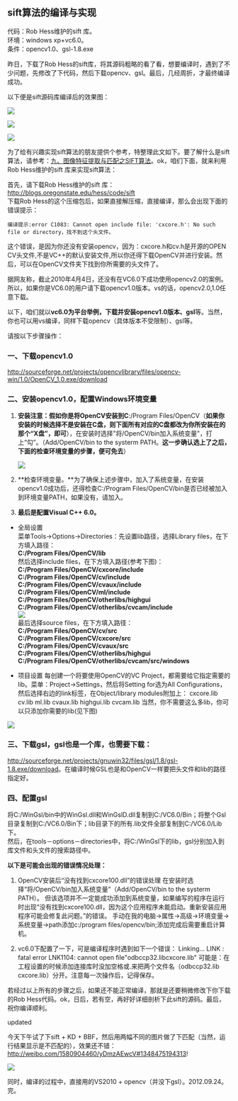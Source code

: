 ## sift算法的编译与实现

代码：Rob Hess维护的sift 库。  
环境：windows xp+vc6.0。  
条件：opencv1.0、gsl-1.8.exe

昨日，下载了Rob Hess的sift库，将其源码粗略的看了看，想要编译时，遇到了不少问题，先修改了下代码，然后下载opencv、gsl。最后，几经周折，才最终编译成功。

以下便是sift源码库编译后的效果图：

![](../images/10-1-1/1.jpg)

![](../images/10-1-1/2.jpg)

![](../images/10-1-1/3.jpg)

为了给有兴趣实现sift算法的朋友提供个参考，特整理此文如下。要了解什么是sift算法，请参考：[九、图像特征提取与匹配之SIFT算法](http://blog.csdn.net/v_JULY_v/article/details/6186942)。ok，咱们下面，就来利用Rob Hess维护的sift 库来实现sift算法：

首先，请下载Rob Hess维护的sift 库：  
<http://blogs.oregonstate.edu/hess/code/sift>  
下载Rob Hess的这个压缩包后，如果直接解压缩，直接编译，那么会出现下面的错误提示：  

	编译提示:error C1083: Cannot open include file: 'cxcore.h': No such file or directory，找不到这个头文件。

这个错误，是因为你还没有安装opencv，因为：cxcore.h和cv.h是开源的OPEN CV头文件,不是VC++的默认安装文件,所以你还得下载OpenCV并进行安装。然后，可以在OpenCV文件夹下找到你所需要的头文件了。

据网友称，截止2010年4月4日，还没有在VC6.0下成功使用opencv2.0的案例。所以，如果你是VC6.0的用户请下载opencv1.0版本。vs的话，opencv2.0,1.0任意下载。

以下，咱们就以**vc6.0为平台举例，下载并安装opencv1.0版本、gsl**等。当然，你也可以用vs编译，同样下载opencv（具体版本不受限制）、gsl等。

请按以下步骤操作：

### 一、下载opencv1.0

<http://sourceforge.net/projects/opencvlibrary/files/opencv-win/1.0/OpenCV_1.0.exe/download>

### 二、安装opencv1.0，配置Windows环境变量

1. **安装注意：**假如你是将OpenCV安装到**C**:/Program Files/OpenCV（**如果你安装的时候选择不是安装在C盘，则下面所有对应的C盘都改为你所安装在的那个“X盘”，即可**），在安装时选择"将/OpenCV/bin加入系统变量"，打上“勾”。（Add/OpenCV/bin to the systerm PATH。**这一步确认选上了之后，下面的检查环境变量的步骤，便可免去**）

	![](../images/10-1-1/4.png)

2. **检查环境变量。**为了确保上述步骤中，加入了系统变量，在安装opencv1.0成功后，还得检查C:/Program Files/OpenCV/bin是否已经被加入到环境变量PATH，如果没有，请加入。

3. **最后是配置Visual C++ 6.0。**  

* 全局设置  
菜单Tools->Options->Directories：先设置lib路径，选择Library files，在下方填入路径：  
**C:/Program Files/OpenCV/lib**  
然后选择include files，在下方填入路径(参考下图)：  
**C:/Program Files/OpenCV/cxcore/include**  
**C:/Program Files/OpenCV/cv/include**  
**C:/Program Files/OpenCV/cvaux/include**  
**C:/Program Files/OpenCV/ml/include**  
**C:/Program Files/OpenCV/otherlibs/highgui**  
**C:/Program Files/OpenCV/otherlibs/cvcam/include**  
	![](../images/10-1-1/5.png)  
最后选择source files，在下方填入路径：  
**C:/Program Files/OpenCV/cv/src**  
**C:/Program Files/OpenCV/cxcore/src**  
**C:/Program Files/OpenCV/cvaux/src**  
**C:/Program Files/OpenCV/otherlibs/highgui**  
**C:/Program Files/OpenCV/otherlibs/cvcam/src/windows**  

* 项目设置
每创建一个将要使用OpenCV的VC Project，都需要给它指定需要的lib。菜单：Project->Settings，然后将Setting for选为All Configurations，然后选择右边的link标签，在Object/library modules附加上：
cxcore.lib cv.lib ml.lib cvaux.lib highgui.lib cvcam.lib
当然，你不需要这么多lib，你可以只添加你需要的lib(见下图)

![](../images/10-1-1/6.png)

### 三、下载gsl，gsl也是一个库，也需要下载：
<http://sourceforge.net/projects/gnuwin32/files/gsl/1.8/gsl-1.8.exe/download>。在编译时候GSL也是和OpenCV一样要把头文件和lib的路径指定好。

### 四、配置gsl

将C:/WinGsl/bin中的WinGsl.dll和WinGslD.dll复制到C:/VC6.0/Bin；将整个Gsl目录复制到C:/VC6.0/Bin下；lib目录下的所有.lib文件全部复制到C:/VC6.0/Lib下。  
然后，在tools－options－directories中，将C:/WinGsl下的lib，gsl分别加入到库文件和头文件的搜索路径中。

**以下是可能会出现的错误情况处理：**

1. OpenCV安装后“没有找到cxcore100.dll”的错误处理
在安装时选择“将/OpenCV/bin加入系统变量”（Add/OpenCV/bin to the systerm PATH）。 但该选项并不一定能成功添加到系统变量，如果编写的程序在运行时出现“没有找到cxcore100.dll，因为这个应用程序未能启动。重新安装应用程序可能会修复此问题。”的错误。
手动在我的电脑->属性->高级->环境变量->系统变量->path添加c:/program files/opencv/bin;添加完成后需要重启计算机。

2. vc6.0下配置了一下，可是编译程序时遇到如下一个错误： 
Linking... LINK : fatal error LNK1104: cannot open file"odbccp32.libcxcore.lib" 
可能是：在工程设置的时候添加连接库时没加空格或.来把两个文件名（odbccp32.lib cxcore.lib）分开。注意每一次操作后，记得保存。

若经过以上所有的步骤之后，如果还不能正常编译，那就是还要稍微修改下你下载的Rob Hess代码。ok，日后，若有空，再好好详细剖析下此sift的源码。最后，祝你编译顺利。

updated

今天下午试了下sift + KD + BBF，然后用两幅不同的图片做了下匹配（当然，运行结果显示是不匹配的），效果还不错：<http://weibo.com/1580904460/yDmzAEwcV#1348475194313>! 

![](../images/10-1-1/7.jpg)

同时，编译的过程中，直接用的VS2010 + opencv（并没下gsl）。2012.09.24。完。 
